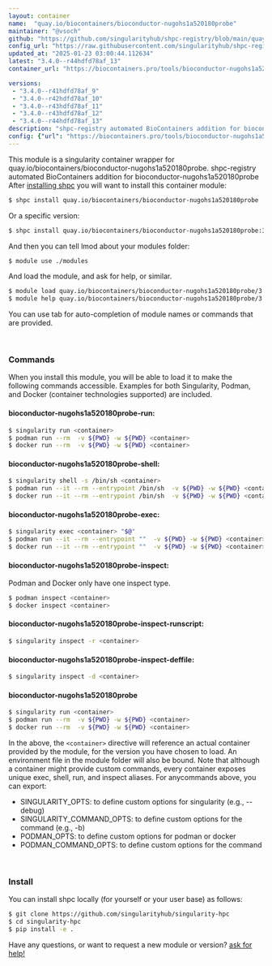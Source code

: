 ```yaml
---
layout: container
name:  "quay.io/biocontainers/bioconductor-nugohs1a520180probe"
maintainer: "@vsoch"
github: "https://github.com/singularityhub/shpc-registry/blob/main/quay.io/biocontainers/bioconductor-nugohs1a520180probe/container.yaml"
config_url: "https://raw.githubusercontent.com/singularityhub/shpc-registry/main/quay.io/biocontainers/bioconductor-nugohs1a520180probe/container.yaml"
updated_at: "2025-01-23 03:00:44.112634"
latest: "3.4.0--r44hdfd78af_13"
container_url: "https://biocontainers.pro/tools/bioconductor-nugohs1a520180probe"

versions:
 - "3.4.0--r41hdfd78af_9"
 - "3.4.0--r42hdfd78af_10"
 - "3.4.0--r43hdfd78af_11"
 - "3.4.0--r43hdfd78af_12"
 - "3.4.0--r44hdfd78af_13"
description: "shpc-registry automated BioContainers addition for bioconductor-nugohs1a520180probe"
config: {"url": "https://biocontainers.pro/tools/bioconductor-nugohs1a520180probe", "maintainer": "@vsoch", "description": "shpc-registry automated BioContainers addition for bioconductor-nugohs1a520180probe", "latest": {"3.4.0--r44hdfd78af_13": "sha256:771a5ecc4d3dbe262c86c493a47b201ea4feeb360ad9b22703109bd4383278c7"}, "tags": {"3.4.0--r41hdfd78af_9": "sha256:4ac09f89bb885dce5dcdf59fd84f252344c192fba9bb2ee7f06566b3893aad0e", "3.4.0--r42hdfd78af_10": "sha256:d714add69f9f21d82efb3f9a2d9d41f94c003c0cc143f7fca25e0e986a99d3e1", "3.4.0--r43hdfd78af_11": "sha256:9c8854b4edeb7513b92588815eeb35b779e9dbea9fc8e2662866be90950545f3", "3.4.0--r43hdfd78af_12": "sha256:6e06a555077979d201efa1b9200e0f2643e18d1a8fea40221fd65184fca4bed5", "3.4.0--r44hdfd78af_13": "sha256:771a5ecc4d3dbe262c86c493a47b201ea4feeb360ad9b22703109bd4383278c7"}, "docker": "quay.io/biocontainers/bioconductor-nugohs1a520180probe"}
---
```


This module is a singularity container wrapper for quay.io/biocontainers/bioconductor-nugohs1a520180probe.
shpc-registry automated BioContainers addition for bioconductor-nugohs1a520180probe
After [installing shpc](#install) you will want to install this container module:


```bash
$ shpc install quay.io/biocontainers/bioconductor-nugohs1a520180probe
```

Or a specific version:

```bash
$ shpc install quay.io/biocontainers/bioconductor-nugohs1a520180probe:3.4.0--r44hdfd78af_13
```

And then you can tell lmod about your modules folder:

```bash
$ module use ./modules
```

And load the module, and ask for help, or similar.

```bash
$ module load quay.io/biocontainers/bioconductor-nugohs1a520180probe/3.4.0--r44hdfd78af_13
$ module help quay.io/biocontainers/bioconductor-nugohs1a520180probe/3.4.0--r44hdfd78af_13
```

You can use tab for auto-completion of module names or commands that are provided.

<br>

### Commands

When you install this module, you will be able to load it to make the following commands accessible.
Examples for both Singularity, Podman, and Docker (container technologies supported) are included.

#### bioconductor-nugohs1a520180probe-run:

```bash
$ singularity run <container>
$ podman run --rm  -v ${PWD} -w ${PWD} <container>
$ docker run --rm  -v ${PWD} -w ${PWD} <container>
```

#### bioconductor-nugohs1a520180probe-shell:

```bash
$ singularity shell -s /bin/sh <container>
$ podman run --it --rm --entrypoint /bin/sh  -v ${PWD} -w ${PWD} <container>
$ docker run --it --rm --entrypoint /bin/sh  -v ${PWD} -w ${PWD} <container>
```

#### bioconductor-nugohs1a520180probe-exec:

```bash
$ singularity exec <container> "$@"
$ podman run --it --rm --entrypoint ""  -v ${PWD} -w ${PWD} <container> "$@"
$ docker run --it --rm --entrypoint ""  -v ${PWD} -w ${PWD} <container> "$@"
```

#### bioconductor-nugohs1a520180probe-inspect:

Podman and Docker only have one inspect type.

```bash
$ podman inspect <container>
$ docker inspect <container>
```

#### bioconductor-nugohs1a520180probe-inspect-runscript:

```bash
$ singularity inspect -r <container>
```

#### bioconductor-nugohs1a520180probe-inspect-deffile:

```bash
$ singularity inspect -d <container>
```



#### bioconductor-nugohs1a520180probe

```bash
$ singularity run <container>
$ podman run --rm  -v ${PWD} -w ${PWD} <container>
$ docker run --rm  -v ${PWD} -w ${PWD} <container>
```


In the above, the `<container>` directive will reference an actual container provided
by the module, for the version you have chosen to load. An environment file in the
module folder will also be bound. Note that although a container
might provide custom commands, every container exposes unique exec, shell, run, and
inspect aliases. For anycommands above, you can export:

 - SINGULARITY_OPTS: to define custom options for singularity (e.g., --debug)
 - SINGULARITY_COMMAND_OPTS: to define custom options for the command (e.g., -b)
 - PODMAN_OPTS: to define custom options for podman or docker
 - PODMAN_COMMAND_OPTS: to define custom options for the command

<br>

### Install

You can install shpc locally (for yourself or your user base) as follows:

```bash
$ git clone https://github.com/singularityhub/singularity-hpc
$ cd singularity-hpc
$ pip install -e .
```

Have any questions, or want to request a new module or version? [ask for help!](https://github.com/singularityhub/singularity-hpc/issues)